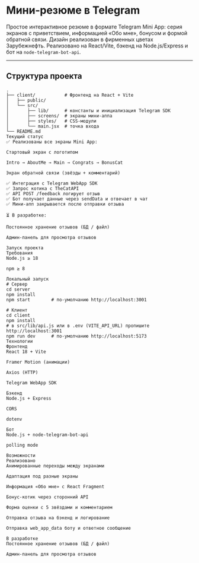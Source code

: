 # Мини‑резюме в Telegram

Простое интерактивное резюме в формате Telegram Mini App: серия экранов с приветствием, информацией «Обо мне», бонусом и формой обратной связи. Дизайн реализован в фирменных цветах Зарубежнефть. Реализовано на React/Vite, бэкенд на Node.js/Express и бот на `node-telegram-bot-api`.

---

## Структура проекта

```text
.
├── client/           # Фронтенд на React + Vite
│   ├── public/
│   └── src/
│       ├── lib/      # константы и инициализация Telegram SDK
│       ├── screens/  # экраны мини‑аппа
│       ├── styles/   # CSS-модули
│       └── main.jsx  # точка входа
└── README.md
Текущий статус
✅ Реализованы все экраны Mini App:

Стартовый экран с логотипом

Intro → AboutMe → Main → Congrats → BonusCat

Экран обратной связи (звёзды + комментарий)

✅ Интеграция с Telegram WebApp SDK
✅ Запрос котика с TheCatAPI
✅ API POST /feedback логирует отзыв
✅ Бот получает данные через sendData и отвечает в чат
✅ Мини‑апп закрывается после отправки отзыва

⏳ В разработке:

Постоянное хранение отзывов (БД / файл)

Админ‑панель для просмотра отзывов

Запуск проекта
Требования
Node.js ≥ 18

npm ≥ 8

Локальный запуск
# Сервер
cd server
npm install
npm start        # по‑умолчанию http://localhost:3001

# Клиент
cd client
npm install
# в src/lib/api.js или в .env (VITE_API_URL) пропишите http://localhost:3001
npm run dev      # по‑умолчанию http://localhost:5173
Технологии
Фронтенд
React 18 + Vite

Framer Motion (анимации)

Axios (HTTP)

Telegram WebApp SDK

Бэкенд
Node.js + Express

CORS

dotenv

Бот
Node.js + node-telegram-bot-api

polling mode

Возможности
Реализовано
Анимированные переходы между экранами

Адаптация под разные экраны

Информация «Обо мне» с React Fragment

Бонус‑котик через сторонний API

Форма оценки с 5 звёздами и комментарием

Отправка отзыва на бэкенд и логирование

Отправка web_app_data боту и ответное сообщение

В разработке
Постоянное хранение отзывов (БД / файл)

Админ‑панель для просмотра отзывов
